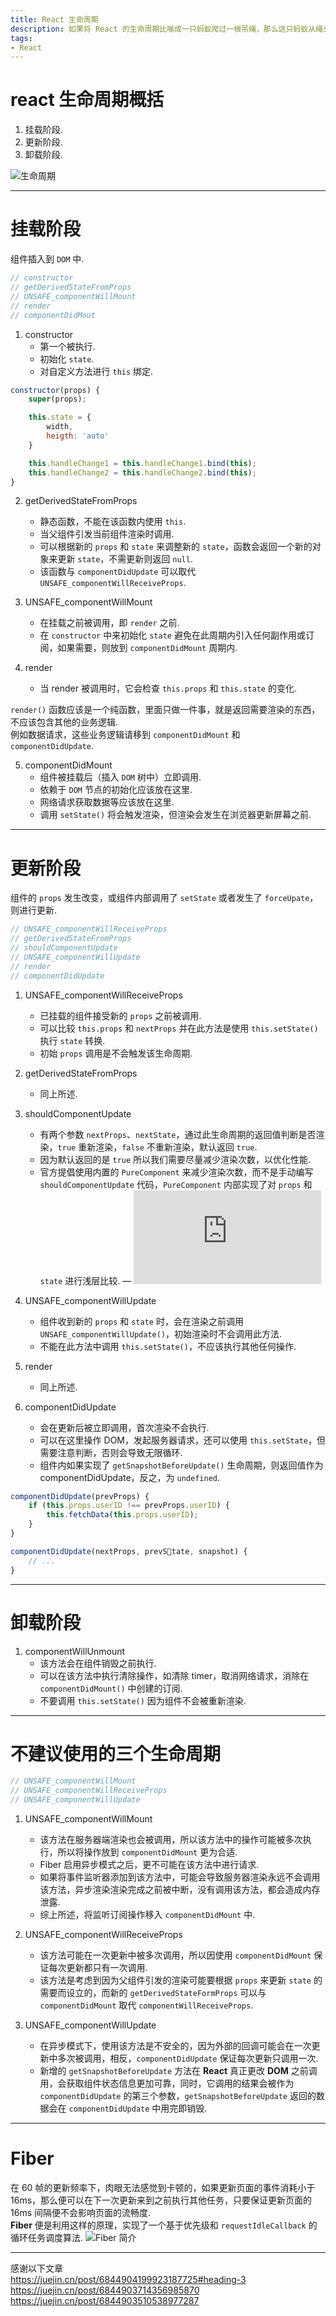 ```yaml
---
title: React 生命周期
description: 如果将 React 的生命周期比喻成一只蚂蚁爬过一根吊绳，那么这只蚂蚁从绳头爬到绳尾，就会依次触动不同的卡片挂钩.
tags:
- React
---
```


# react 生命周期概括

1. 挂载阶段.<br>
2. 更新阶段.<br>
3. 卸载阶段.<br>

![生命周期](https://z3.ax1x.com/2021/06/02/2MQ8Nd.png)

***

# 挂载阶段

组件插入到 `DOM` 中.

```js
// constructor
// getDerivedStateFromProps
// UNSAFE_componentWillMount
// render
// componentDidMout
```

1. constructor
    - 第一个被执行.
    - 初始化 `state`.
    - 对自定义方法进行 `this` 绑定.

```js
constructor(props) {
    super(props);

    this.state = {
        width,
        heigth: 'auto'
    }

    this.handleChange1 = this.handleChange1.bind(this);
    this.handleChange2 = this.handleChange2.bind(this);
}
```

2. getDerivedStateFromProps
    - 静态函数，不能在该函数内使用 `this`.
    - 当父组件引发当前组件渲染时调用.
    - 可以根据新的 `props` 和 `state` 来调整新的 `state`，函数会返回一个新的对象来更新 `state`，不需更新则返回 `null`.
    - 该函数与 `componentDidUpdate` 可以取代 `UNSAFE_componentWillReceiveProps`.

3. UNSAFE_componentWillMount
    - 在挂载之前被调用，即 `render` 之前.
    - 在 `constructor` 中来初始化 `state` 避免在此周期内引入任何副作用或订阅，如果需要，则放到 `componentDidMount` 周期内.


4. render
    - 当 render 被调用时，它会检查 `this.props` 和 `this.state` 的变化.

`render()` 函数应该是一个纯函数，里面只做一件事，就是返回需要渲染的东西，不应该包含其他的业务逻辑.<br>
例如数据请求，这些业务逻辑请移到 `componentDidMount` 和 `componentDidUpdate`.<br> 

5. componentDidMount
    - 组件被挂载后（插入 `DOM` 树中）立即调用.
    - 依赖于 `DOM` 节点的初始化应该放在这里.
    - 网络请求获取数据等应该放在这里.
    - 调用 `setState()` 将会触发渲染，但渲染会发生在浏览器更新屏幕之前.

***

# 更新阶段

组件的 `props` 发生改变，或组件内部调用了 `setState` 或者发生了 `forceUpate`，则进行更新.

```js
// UNSAFE_componentWillReceiveProps
// getDerivedStateFromProps
// shouldComponentUpdate
// UNSAFE_componentWillUpdate
// render
// componentDidUpdate
```

1. UNSAFE_componentWillReceiveProps
    - 已挂载的组件接受新的 `props` 之前被调用.
    - 可以比较 `this.props` 和 `nextProps` 并在此方法是使用 `this.setState()` 执行 `state` 转换.
    - 初始 `props` 调用是不会触发该生命周期.

2. getDerivedStateFromProps
    - 同上所述.

3. shouldComponentUpdate
    - 有两个参数 `nextProps`、`nextState`，通过此生命周期的返回值判断是否渲染，`true` 重新渲染，`false` 不重新渲染，默认返回 `true`.
    - 因为默认返回的是 `true` 所以我们需要尽量减少渲染次数，以优化性能.
    - 官方提倡使用内置的 `PureComponent` 来减少渲染次数，而不是手动编写 `shouldComponentUpdate` 代码，`PureComponent` 内部实现了对 `props` 和 `state` 进行浅层比较.
    — ![PureComponent](https://zh-hans.reactjs.org/docs/react-api.html#reactpurecomponent)

4. UNSAFE_componentWillUpdate
    - 组件收到新的 `props` 和 `state` 时，会在渲染之前调用 `UNSAFE_componentWillUpdate()`，初始渲染时不会调用此方法.
    - 不能在此方法中调用 `this.setState()`，不应该执行其他任何操作.
    
5. render
    - 同上所述.

6. componentDidUpdate
    - 会在更新后被立即调用，首次渲染不会执行.
    - 可以在这里操作 DOM，发起服务器请求，还可以使用 `this.setState`，但需要注意判断，否则会导致无限循环.
    - 组件内如果实现了 `getSnapshotBeforeUpdate()` 生命周期，则返回值作为 componentDidUpdate，反之，为 `undefined`.

```js
componentDidUpdate(prevProps) {
    if (this.props.userID !== prevProps.userID) {
        this.fetchData(this.props.userID);
    }
}

componentDidUpdate(nextProps, prevState, snapshot) {
    // ...
}
```

***

# 卸载阶段

1. componentWillUnmount
    - 该方法会在组件销毁之前执行.
    - 可以在该方法中执行清除操作，如清除 timer，取消网络请求，消除在 `componentDidMount()` 中创建的订阅.
    - 不要调用 `this.setState()` 因为组件不会被重新渲染.

***

# 不建议使用的三个生命周期

```js
// UNSAFE_componentWillMount
// UNSAFE_componentWillReceiveProps
// UNSAFE_componentWillUpdate
```

1. UNSAFE_componentWillMount
    - 该方法在服务器端渲染也会被调用，所以该方法中的操作可能被多次执行，所以将操作放到 `componentDidMount` 更为合适.
    - Fiber 启用异步模式之后，更不可能在该方法中进行请求.
    - 如果将事件监听器添加到该方法中，可能会导致服务器渲染永远不会调用该方法，异步渲染渲染完成之前被中断，没有调用该方法，都会造成内存泄露.
    - 综上所述，将监听订阅操作移入 `componentDidMount` 中.


2. UNSAFE_componentWillReceiveProps
    - 该方法可能在一次更新中被多次调用，所以因使用 `componentDidMount` 保证每次更新都只有一次调用.
    - 该方法是考虑到因为父组件引发的渲染可能要根据 `props` 来更新 `state` 的需要而设立的，而新的 `getDerivedStateFormProps` 可以与 `componentDidMount` 取代 `componentWillReceiveProps`.

3. UNSAFE_componentWillUpdate
    - 在异步模式下，使用该方法是不安全的，因为外部的回调可能会在一次更新中多次被调用，相反，`componentDidUpdate` 保证每次更新只调用一次.
    - 新增的 `getSnapshotBeforeUpdate` 方法在 **React** 真正更改 **DOM** 之前调用，会获取组件状态信息更加可靠，同时，它调用的结果会被作为 `componentDidUpdate` 的第三个参数，`getSnapshotBeforeUpdate` 返回的数据会在 `componentDidUpdate` 中用完即销毁.

***

# Fiber

在 60 帧的更新频率下，肉眼无法感觉到卡顿的，如果更新页面的事件消耗小于 16ms，那么便可以在下一次更新来到之前执行其他任务，只要保证更新页面的 16ms 间隔便不会影响页面的流畅度.<br>
**Fiber** 便是利用这样的原理，实现了一个基于优先级和 `requestIdleCallback` 的循环任务调度算法.
![Fiber 简介](https://juejin.cn/post/6844903714356985870)

***

感谢以下文章<br>
https://juejin.cn/post/6844904199923187725#heading-3<br>
https://juejin.cn/post/6844903714356985870<br>
https://juejin.cn/post/6844903510538977287


